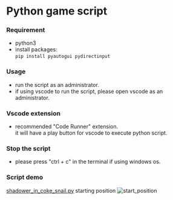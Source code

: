 # Python game script

### Requirement
- python3
- install packages:<br>
```pip install pyautogui pydirectinput```

### Usage
- run the script as an administrator.
- if using vscode to run the script, please open vscode as an administrator.

### Vscode extension
- recommended "Code Runner" extension.<br>
it will have a play button for vscode to execute python script.

### Stop the script
- please press "ctrl + c" in the terminal if using windows os.

### Script demo
[shadower_in_coke_snail.py](shadower_in_coke_snail.py) starting position
![start_position](https://user-images.githubusercontent.com/33096368/175779710-77cfe481-0e67-4895-92a8-683e0d3890c4.png)